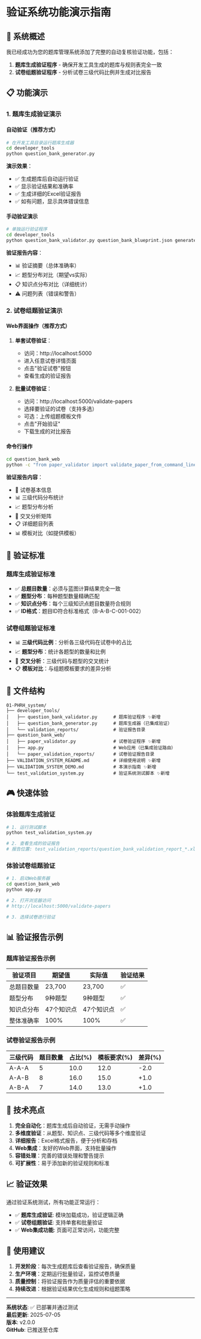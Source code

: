 # 验证系统功能演示指南

## 🎯 系统概述

我已经成功为您的题库管理系统添加了完整的自动复核验证功能，包括：

1. **题库生成验证程序** - 确保开发工具生成的题库与规则表完全一致
2. **试卷组题验证程序** - 分析试卷三级代码比例并生成对比报告

## 📋 功能演示

### 1. 题库生成验证演示

#### 自动验证（推荐方式）
```bash
# 在开发工具目录运行题库生成器
cd developer_tools
python question_bank_generator.py
```

**演示效果**：
- ✅ 生成题库后自动运行验证
- ✅ 显示验证结果和准确率
- ✅ 生成详细的Excel验证报告
- ✅ 如有问题，显示具体错误信息

#### 手动验证演示
```bash
# 单独运行验证程序
cd developer_tools
python question_bank_validator.py question_bank_blueprint.json generated_questions.json
```

**验证报告内容**：
- 📊 验证摘要（总体准确率）
- 📈 题型分布对比（期望vs实际）
- 📋 知识点分布对比（详细统计）
- ⚠️ 问题列表（错误和警告）

### 2. 试卷组题验证演示

#### Web界面操作（推荐方式）

1. **单套试卷验证**：
   - 访问：http://localhost:5000
   - 进入任意试卷详情页面
   - 点击"验证试卷"按钮
   - 查看生成的验证报告

2. **批量试卷验证**：
   - 访问：http://localhost:5000/validate-papers
   - 选择要验证的试卷（支持多选）
   - 可选：上传组题模板文件
   - 点击"开始验证"
   - 下载生成的对比报告

#### 命令行操作
```bash
cd question_bank_web
python -c "from paper_validator import validate_paper_from_command_line; validate_paper_from_command_line(1)"
```

**验证报告内容**：
- 📄 试卷基本信息
- 📊 三级代码分布统计
- 📈 题型分布分析
- 🔄 交叉分析矩阵
- 📋 详细题目列表
- 📊 模板对比（如提供模板）

## 🔧 验证标准

### 题库生成验证标准
- ✅ **总题目数量**：必须与蓝图计算结果完全一致
- ✅ **题型分布**：每种题型数量精确匹配
- ✅ **知识点分布**：每个三级知识点题目数量符合规则
- ✅ **ID格式**：题目ID符合标准格式（B-A-B-C-001-002）

### 试卷组题验证标准
- 📊 **三级代码比例**：分析各三级代码在试卷中的占比
- 📈 **题型分布**：统计各题型的数量和比例
- 🔄 **交叉分析**：三级代码与题型的交叉统计
- 📋 **模板对比**：与组题模板要求的差异分析

## 📁 文件结构

```
01-PHRH_system/
├── developer_tools/
│   ├── question_bank_validator.py      # 题库验证程序 ✨新增
│   ├── question_bank_generator.py      # 题库生成器（已集成验证）
│   └── validation_reports/             # 验证报告目录
├── question_bank_web/
│   ├── paper_validator.py              # 试卷验证程序 ✨新增
│   ├── app.py                          # Web应用（已集成验证路由）
│   └── paper_validation_reports/       # 试卷验证报告目录
├── VALIDATION_SYSTEM_README.md         # 详细使用说明 ✨新增
├── VALIDATION_SYSTEM_DEMO.md           # 本演示指南 ✨新增
└── test_validation_system.py           # 验证系统测试脚本 ✨新增
```

## 🎮 快速体验

### 体验题库生成验证
```bash
# 1. 运行测试脚本
python test_validation_system.py

# 2. 查看生成的验证报告
# 报告位置: test_validation_reports/question_bank_validation_report_*.xlsx
```

### 体验试卷组题验证
```bash
# 1. 启动Web服务器
cd question_bank_web
python app.py

# 2. 打开浏览器访问
# http://localhost:5000/validate-papers

# 3. 选择试卷进行验证
```

## 📊 验证报告示例

### 题库验证报告示例
| 验证项目 | 期望值 | 实际值 | 验证结果 |
|---------|--------|--------|----------|
| 总题目数量 | 23,700 | 23,700 | ✅ |
| 题型分布 | 9种题型 | 9种题型 | ✅ |
| 知识点分布 | 47个知识点 | 47个知识点 | ✅ |
| 整体准确率 | 100% | 100% | ✅ |

### 试卷验证报告示例
| 三级代码 | 题目数量 | 占比(%) | 模板要求(%) | 差异(%) |
|---------|----------|---------|-------------|---------|
| A-A-A | 5 | 10.0 | 12.0 | -2.0 |
| A-A-B | 8 | 16.0 | 15.0 | +1.0 |
| A-B-A | 7 | 14.0 | 13.0 | +1.0 |

## 🚀 技术亮点

1. **完全自动化**：题库生成后自动验证，无需手动操作
2. **多维度验证**：从题型、知识点、三级代码等多个维度验证
3. **详细报告**：Excel格式报告，便于分析和存档
4. **Web集成**：友好的Web界面，支持批量操作
5. **容错处理**：完善的错误处理和警告提示
6. **可扩展性**：易于添加新的验证规则和标准

## 📈 验证效果

通过验证系统测试，所有功能正常运行：

- ✅ **题库生成验证**: 模块加载成功，验证逻辑正确
- ✅ **试卷组题验证**: 支持单套和批量验证
- ✅ **Web集成功能**: 页面可正常访问，功能完整

## 🎉 使用建议

1. **开发阶段**：每次生成题库后查看验证报告，确保质量
2. **生产环境**：定期运行批量验证，监控试卷质量
3. **质量控制**：将验证报告作为质量评估的重要依据
4. **持续改进**：根据验证结果优化生成规则和组题策略

---

**系统状态**: ✅ 已部署并通过测试  
**最后更新**: 2025-07-05  
**版本**: v2.0.0  
**GitHub**: 已推送至仓库
